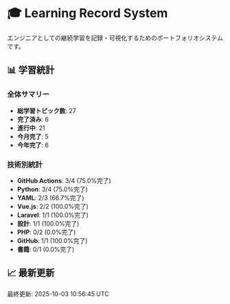 # 🎓 Learning Record System

エンジニアとしての継続学習を記録・可視化するためのポートフォリオシステムです。

## 📊 学習統計

### 全体サマリー
- **総学習トピック数**: 27
- **完了済み**: 6
- **進行中**: 21
- **今月完了**: 5
- **今年完了**: 6

### 技術別統計
- **GitHub Actions**: 3/4 (75.0%完了)
- **Python**: 3/4 (75.0%完了)
- **YAML**: 2/3 (66.7%完了)
- **Vue.js**: 2/2 (100.0%完了)
- **Laravel**: 1/1 (100.0%完了)
- **設計**: 1/1 (100.0%完了)
- **PHP**: 0/2 (0.0%完了)
- **GitHub**: 1/1 (100.0%完了)
- **書籍**: 0/1 (0.0%完了)
## 📈 最新更新

最終更新: 2025-10-03 10:56:45 UTC